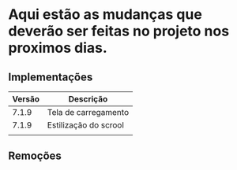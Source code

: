 # Aqui estão as mudanças que deverão ser feitas no projeto nos proximos dias.

## Implementações

| Versão  | Descrição             |
| ------- | --------------------- |
| 7.1.9   | Tela de carregamento|
| 7.1.9   | Estilização do scrool |
|         |                       |

## Remoções


